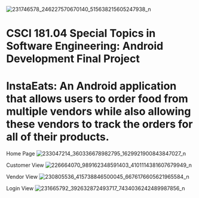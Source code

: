 ![231746578_246227570670140_515638215605247938_n](https://user-images.githubusercontent.com/83637447/136556222-e49e4e2b-7de5-4c7f-a709-bbf4697176f6.png)
# CSCI 181.04 Special Topics in Software Engineering: Android Development Final Project 
# InstaEats: An Android application that allows users to order food from multiple vendors while also allowing these vendors to track the orders for all of their products.

Home Page
![233047214_360336678982795_1629921900843847027_n](https://user-images.githubusercontent.com/83637447/136556144-5fa2fa55-e34e-4676-b7c9-d4f40cbdc66f.png)

Customer View
![226664070_989162348591403_4101114381607679949_n](https://user-images.githubusercontent.com/83637447/136556241-e9801a19-1f77-4232-a176-2112940f8c9a.png)

Vendor View
![230805536_415738846500045_6676176605621965584_n](https://user-images.githubusercontent.com/83637447/136556249-96c2a2b7-fdc0-4b4f-a197-dfca9fd8bf45.png)

Login View
![231665792_392632872493717_7434036242489987856_n](https://user-images.githubusercontent.com/83637447/136556253-6c4ae757-9fed-457a-aebf-8a591581ff07.png)
